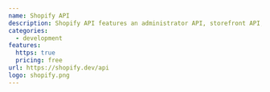 ```yaml
---
name: Shopify API
description: Shopify API features an administrator API, storefront API, and more supporting XML and JSON.
categories:
  - development
features:
  https: true
  pricing: free
url: https://shopify.dev/api
logo: shopify.png
---
```

